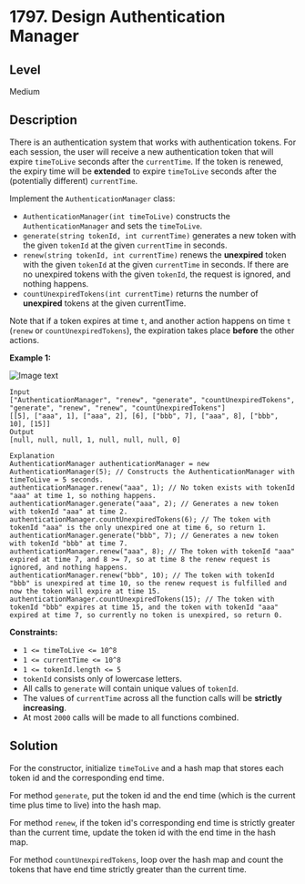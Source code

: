 # 1797. Design Authentication Manager
## Level
Medium

## Description
There is an authentication system that works with authentication tokens. For each session, the user will receive a new authentication token that will expire `timeToLive` seconds after the `currentTime`. If the token is renewed, the expiry time will be **extended** to expire `timeToLive` seconds after the (potentially different) `currentTime`.

Implement the `AuthenticationManager` class:

* `AuthenticationManager(int timeToLive)` constructs the `AuthenticationManager` and sets the `timeToLive`.
* `generate(string tokenId, int currentTime)` generates a new token with the given `tokenId` at the given `currentTime` in seconds.
* `renew(string tokenId, int currentTime)` renews the **unexpired** token with the given `tokenId` at the given `currentTime` in seconds. If there are no unexpired tokens with the given `tokenId`, the request is ignored, and nothing happens.
* `countUnexpiredTokens(int currentTime)` returns the number of **unexpired** tokens at the given currentTime.

Note that if a token expires at time `t`, and another action happens on time `t` (`renew` or `countUnexpiredTokens`), the expiration takes place **before** the other actions.

**Example 1:**

![Image text](https://assets.leetcode.com/uploads/2021/02/25/copy-of-pc68_q2.png)

```
Input
["AuthenticationManager", "renew", "generate", "countUnexpiredTokens", "generate", "renew", "renew", "countUnexpiredTokens"]
[[5], ["aaa", 1], ["aaa", 2], [6], ["bbb", 7], ["aaa", 8], ["bbb", 10], [15]]
Output
[null, null, null, 1, null, null, null, 0]

Explanation
AuthenticationManager authenticationManager = new AuthenticationManager(5); // Constructs the AuthenticationManager with timeToLive = 5 seconds.
authenticationManager.renew("aaa", 1); // No token exists with tokenId "aaa" at time 1, so nothing happens.
authenticationManager.generate("aaa", 2); // Generates a new token with tokenId "aaa" at time 2.
authenticationManager.countUnexpiredTokens(6); // The token with tokenId "aaa" is the only unexpired one at time 6, so return 1.
authenticationManager.generate("bbb", 7); // Generates a new token with tokenId "bbb" at time 7.
authenticationManager.renew("aaa", 8); // The token with tokenId "aaa" expired at time 7, and 8 >= 7, so at time 8 the renew request is ignored, and nothing happens.
authenticationManager.renew("bbb", 10); // The token with tokenId "bbb" is unexpired at time 10, so the renew request is fulfilled and now the token will expire at time 15.
authenticationManager.countUnexpiredTokens(15); // The token with tokenId "bbb" expires at time 15, and the token with tokenId "aaa" expired at time 7, so currently no token is unexpired, so return 0.
```

**Constraints:**

* `1 <= timeToLive <= 10^8`
* `1 <= currentTime <= 10^8`
* `1 <= tokenId.length <= 5`
* `tokenId` consists only of lowercase letters.
* All calls to `generate` will contain unique values of `tokenId`.
* The values of `currentTime` across all the function calls will be **strictly increasing**.
* At most `2000` calls will be made to all functions combined.

## Solution
For the constructor, initialize `timeToLive` and a hash map that stores each token id and the corresponding end time.

For method `generate`, put the token id and the end time (which is the current time plus time to live) into the hash map.

For method `renew`, if the token id's corresponding end time is strictly greater than the current time, update the token id with the end time in the hash map.

For method `countUnexpiredTokens`, loop over the hash map and count the tokens that have end time strictly greater than the current time.
